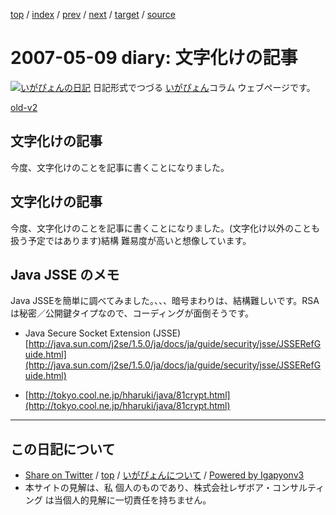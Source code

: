 [top](../index.html) 
 / [index](index.html) 
 / [prev](ig070506.html) 
 / [next](ig070510.html) 
 / [target](http://www.igapyon.jp/igapyon/diary/2007/ig070509.html) 
 / [source](https://github.com/igapyon/diary/blob/master/2007/ig070509.src.md) 

2007-05-09 diary: 文字化けの記事
=====================================================================================================
[![いがぴょんの日記](http://www.igapyon.jp/igapyon/diary/images/iga200306s.jpg "いがぴょん")](http://www.igapyon.jp/igapyon/diary/memo/memoigapyon.html) 日記形式でつづる [いがぴょん](http://www.igapyon.jp/igapyon/diary/memo/memoigapyon.html)コラム ウェブページです。

[old-v2](ig070509-orig.html)

## 文字化けの記事

今度、文字化けのことを記事に書くことになりました。


## 文字化けの記事

今度、文字化けのことを記事に書くことになりました。(文字化け以外のことも扱う予定ではあります)結構 難易度が高いと想像しています。

## Java JSSE のメモ

Java JSSEを簡単に調べてみました。、、、暗号まわりは、結構難しいです。RSAは秘密／公開鍵タイプなので、コーディングが面倒そうです。

* Java Secure Socket Extension (JSSE)
  [http://java.sun.com/j2se/1.5.0/ja/docs/ja/guide/security/jsse/JSSERefGuide.html](http://java.sun.com/j2se/1.5.0/ja/docs/ja/guide/security/jsse/JSSERefGuide.html)
  
* [http://tokyo.cool.ne.jp/hharuki/java/81crypt.html](http://tokyo.cool.ne.jp/hharuki/java/81crypt.html)


----------------------------------------------------------------------------------------------------

## この日記について

* [Share on Twitter](https://twitter.com/intent/tweet?hashtags=igapyon%2Cdiary%2C%E3%81%84%E3%81%8C%E3%81%B4%E3%82%87%E3%82%93&text=%E6%96%87%E5%AD%97%E5%8C%96%E3%81%91%E3%81%AE%E8%A8%98%E4%BA%8B&url=http%3A%2F%2Fwww.igapyon.jp%2Figapyon%2Fdiary%2F2007%2Fig070509.html) / [top](../index.html) / [いがぴょんについて](http://www.igapyon.jp/igapyon/diary/memo/memoigapyon.html) / [Powered by Igapyonv3](https://github.com/igapyon/igapyonv3)
* 本サイトの見解は、私 個人のものであり、株式会社レザボア・コンサルティング は当個人的見解に一切責任を持ちません。 
